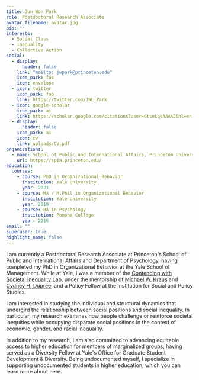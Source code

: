 ```yaml
---
title: Jun Won Park
role: Postdoctoral Research Associate
avatar_filename: avatar.jpg
bio: ""
interests:
  - Social Class
  - Inequality
  - Collective Action
social:
  - display:
      header: false
    link: "mailto: jwpark@princeton.edu"
    icon_pack: fas
    icon: envelope
  - icon: twitter
    icon_pack: fab
    link: https://twitter.com/JWL_Park
  - icon: google-scholar
    icon_pack: ai
    link: https://scholar.google.com/citations?user=6tseLqsAAAAJ&hl=en
  - display:
      header: false
    icon_pack: ai
    icon: cv
    link: uploads/CV.pdf
organizations:
  - name: School of Public and International Affairs, Princeton University
    url: https://spia.princeton.edu/
education:
  courses:
    - course: PhD in Organizational Behavior
      institution: Yale University
      year: 2021
    - course: MA / M.Phil in Organizational Behavior
      institution: Yale University
      year: 2019
    - course: BA in Psychology
      institution: Pomona College
      year: 2016
email: ""
superuser: true
highlight_name: false
---
```

I am currently a Postdoctoral Research Associate at Princeton's School of Public and International Affairs and Department of Psychology, having completed my PhD in Organizational Behavior at the Yale School of Management. While at Yale, I was a member of the [Contending with Societal Inequality Lab](https://www.csinequality.com/), under the mentorship of [Michael W. Kraus](http://www.michaelwkraus.com/) and [Cydney H. Dupree](https://cydneydupree.com/), and a Policy Fellow at the Institution for Social and Policy Studies.

I am interested in studying the individual and structural dynamics that undergird the relationship between social positions and social inequality. In particular, my research examines how people challenge or reinforce societal inequities while occupying disparate social positions in the context of economic, gender, and racial inequality.

In addition to my research, I am also committed to advancing equitable access to higher education for members of marginalized groups, having served as a Diversity Fellow at Yale's Office for Graduate Student Development & Diversity. Being undocumented myself, I specialize in supporting undocumented students in higher education, which you can learn more about here.